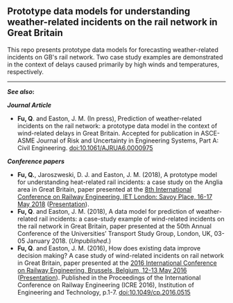 ## Prototype data models for understanding weather-related incidents on the rail network in Great Britain

This repo presents prototype data models for forecasting weather-related incidents on GB's rail network. Two case study 
examples are demonstrated in the context of delays caused primarily by high winds and temperatures, respectively.

---


__*See also*:__


***Journal Article***

- **Fu, Q**. and Easton, J. M. (In press), Prediction of weather-related incidents on the rail network: a prototype data
model in the context of wind-related delays in Great Britain. Accepted for publication in ASCE-ASME Journal of Risk and
Uncertainty in Engineering Systems, Part A: Civil Engineering. 
[doi:10.1061/AJRUA6.0000975]()


***Conference papers***

- **Fu, Q.**, Jaroszweski, D. J. and Easton, J. M. (2018), A prototype model for understanding heat-related rail 
incidents: a case study on the Anglia area in Great Britain, paper presented at the 
[8th International Conference on Railway Engineering, IET London: Savoy Place, 16-17 May 2018](
https://tv.theiet.org/?event=4726) 
([Presentation](https://tv.theiet.org/?videoid=12228)). 
- **Fu, Q**. and Easton, J. M. (2018), A data model for prediction of weather-related rail incidents: a case-study
example of wind-related incidents on the rail network in Great Britain, paper presented at the 50th Annual Conference 
of the Universities’ Transport Study Group, London, UK, 03-05 January 2018. (*Unpublished*.)
- **Fu, Q**. and Easton, J. M. (2016), How does existing data improve decision making? A case study of wind-related 
incidents on rail network in Great Britain, paper presented at the 
[2016 International Conference on Railway Engineering, Brussels, Belgium, 12-13 May 2016](
https://tv.theiet.org/?eventvideoid=8723) 
([Presentation](https://tv.theiet.org/?videoid=8607)). 
Published in the Proceedings of the International Conference on Railway Engineering (ICRE 2016), 
Institution of Engineering and Technology, p.1-7. 
[doi:10.1049/cp.2016.0515](https://ieeexplore.ieee.org/document/7816543/)